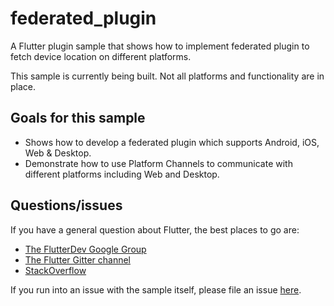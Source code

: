 # federated_plugin

A Flutter plugin sample that shows how to implement federated plugin to fetch device location on different platforms.

This sample is currently being built. Not all platforms and functionality are in place.

## Goals for this sample

* Shows how to develop a federated plugin which supports Android, iOS, Web & Desktop.
* Demonstrate how to use Platform Channels to communicate with different platforms including Web and Desktop.

## Questions/issues

If you have a general question about Flutter, the best places to go are:

* [The FlutterDev Google Group](https://groups.google.com/forum/#!forum/flutter-dev)
* [The Flutter Gitter channel](https://gitter.im/flutter/flutter)
* [StackOverflow](https://stackoverflow.com/questions/tagged/flutter)

If you run into an issue with the sample itself, please file an issue [here](https://github.com/flutter/samples/issues).